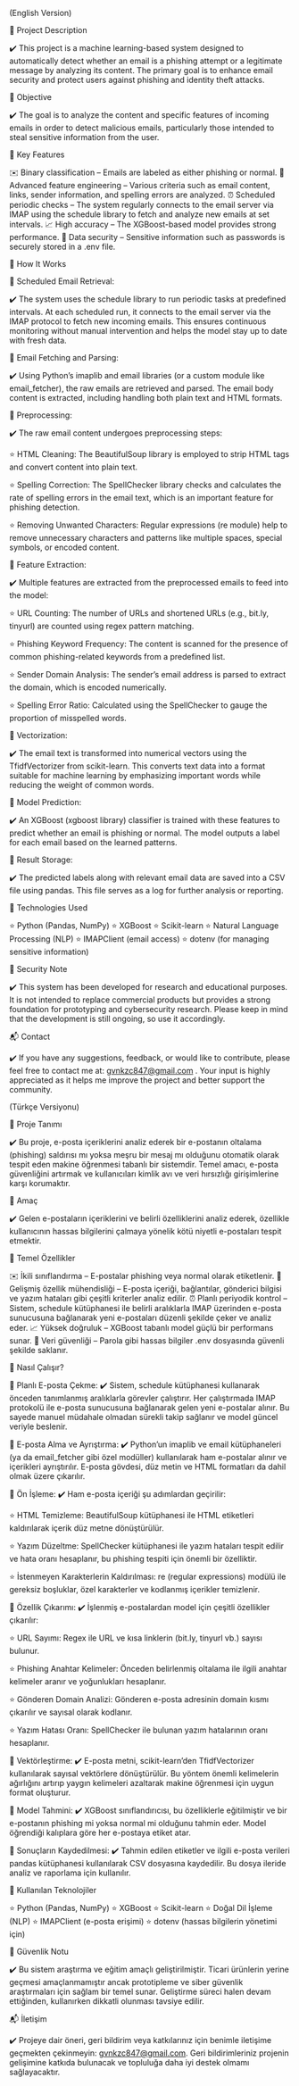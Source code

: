 (English Version)

📌 Project Description

✔️ This project is a machine learning-based system designed to automatically detect whether an email is a phishing attempt or a legitimate message by analyzing its content. The primary goal is to enhance email       security and protect users against phishing and identity theft attacks.


🎯 Objective

✔️ The goal is to analyze the content and specific features of incoming emails in order to detect malicious emails, particularly those intended to steal sensitive information from the user.


🚀 Key Features

✉️ Binary classification – Emails are labeled as either phishing or normal.
🧠 Advanced feature engineering – Various criteria such as email content, links, sender information, and spelling errors are analyzed.
⏰ Scheduled periodic checks – The system regularly connects to the email server via IMAP using the schedule library to fetch and analyze new emails at set intervals.
📈 High accuracy – The XGBoost-based model provides strong performance.
🔐 Data security – Sensitive information such as passwords is securely stored in a .env file.


🧠 How It Works

📍 Scheduled Email Retrieval:

✔️ The system uses the schedule library to run periodic tasks at predefined intervals. At each scheduled run, it connects to the email server via the IMAP protocol to fetch new incoming emails. This ensures continuous monitoring without manual intervention and helps the model stay up to date with fresh data.

📍 Email Fetching and Parsing:

✔️ Using Python’s imaplib and email libraries (or a custom module like email_fetcher), the raw emails are retrieved and parsed. The email body content is extracted, including handling both plain text and HTML formats.

📍 Preprocessing:

✔️ The raw email content undergoes preprocessing steps:

   ⭐ HTML Cleaning: The BeautifulSoup library is employed to strip HTML tags and convert content into plain text.

   ⭐ Spelling Correction: The SpellChecker library checks and calculates the rate of spelling errors in the email text, which is an important feature for phishing detection.

   ⭐ Removing Unwanted Characters: Regular expressions (re module) help to remove unnecessary characters and patterns like multiple spaces, special symbols, or encoded content.

📍 Feature Extraction:

✔️ Multiple features are extracted from the preprocessed emails to feed into the model:

   ⭐ URL Counting: The number of URLs and shortened URLs (e.g., bit.ly, tinyurl) are counted using regex pattern matching.

   ⭐ Phishing Keyword Frequency: The content is scanned for the presence of common phishing-related keywords from a predefined list.

   ⭐ Sender Domain Analysis: The sender’s email address is parsed to extract the domain, which is encoded numerically.

   ⭐ Spelling Error Ratio: Calculated using the SpellChecker to gauge the proportion of misspelled words.

📍 Vectorization:

✔️ The email text is transformed into numerical vectors using the TfidfVectorizer from scikit-learn. This converts text data into a format suitable for machine learning by emphasizing important words while reducing the weight of common words.

📍 Model Prediction:

✔️ An XGBoost (xgboost library) classifier is trained with these features to predict whether an email is phishing or normal. The model outputs a label for each email based on the learned patterns.

📍 Result Storage:

✔️ The predicted labels along with relevant email data are saved into a CSV file using pandas. This file serves as a log for further analysis or reporting.


🧩 Technologies Used

⭐ Python (Pandas, NumPy)
⭐ XGBoost
⭐ Scikit-learn
⭐ Natural Language Processing (NLP)
⭐ IMAPClient (email access)
⭐ dotenv (for managing sensitive information)


🔐 Security Note

✔️ This system has been developed for research and educational purposes. It is not intended to replace commercial products but provides a strong foundation for prototyping and cybersecurity research. Please keep in mind that the development is still ongoing, so use it accordingly.


📬 Contact

✔️ If you have any suggestions, feedback, or would like to contribute, please feel free to contact me at: gvnkzc847@gmail.com . Your input is highly appreciated as it helps me improve the project and better support the community.


(Türkçe Versiyonu)

📌 Proje Tanımı

✔️ Bu proje, e-posta içeriklerini analiz ederek bir e-postanın oltalama (phishing) saldırısı mı yoksa meşru bir mesaj mı olduğunu otomatik olarak tespit eden makine öğrenmesi tabanlı bir sistemdir. Temel amacı, e-posta güvenliğini artırmak ve kullanıcıları kimlik avı ve veri hırsızlığı girişimlerine karşı korumaktır.

🎯 Amaç

✔️ Gelen e-postaların içeriklerini ve belirli özelliklerini analiz ederek, özellikle kullanıcının hassas bilgilerini çalmaya yönelik kötü niyetli e-postaları tespit etmektir.

🚀 Temel Özellikler

✉️ İkili sınıflandırma – E-postalar phishing veya normal olarak etiketlenir.
🧠 Gelişmiş özellik mühendisliği – E-posta içeriği, bağlantılar, gönderici bilgisi ve yazım hataları gibi çeşitli kriterler analiz edilir.
⏰ Planlı periyodik kontrol – Sistem, schedule kütüphanesi ile belirli aralıklarla IMAP üzerinden e-posta sunucusuna bağlanarak yeni e-postaları düzenli şekilde çeker ve analiz eder.
📈 Yüksek doğruluk – XGBoost tabanlı model güçlü bir performans sunar.
🔐 Veri güvenliği – Parola gibi hassas bilgiler .env dosyasında güvenli şekilde saklanır.

🧠 Nasıl Çalışır?

📍 Planlı E-posta Çekme:
✔️ Sistem, schedule kütüphanesi kullanarak önceden tanımlanmış aralıklarla görevler çalıştırır. Her çalıştırmada IMAP protokolü ile e-posta sunucusuna bağlanarak gelen yeni e-postalar alınır. Bu sayede manuel müdahale olmadan sürekli takip sağlanır ve model güncel veriyle beslenir.

📍 E-posta Alma ve Ayrıştırma:
✔️ Python’un imaplib ve email kütüphaneleri (ya da email_fetcher gibi özel modüller) kullanılarak ham e-postalar alınır ve içerikleri ayrıştırılır. E-posta gövdesi, düz metin ve HTML formatları da dahil olmak üzere çıkarılır.

📍 Ön İşleme:
✔️ Ham e-posta içeriği şu adımlardan geçirilir:

⭐ HTML Temizleme: BeautifulSoup kütüphanesi ile HTML etiketleri kaldırılarak içerik düz metne dönüştürülür.

⭐ Yazım Düzeltme: SpellChecker kütüphanesi ile yazım hataları tespit edilir ve hata oranı hesaplanır, bu phishing tespiti için önemli bir özelliktir.

⭐ İstenmeyen Karakterlerin Kaldırılması: re (regular expressions) modülü ile gereksiz boşluklar, özel karakterler ve kodlanmış içerikler temizlenir.

📍 Özellik Çıkarımı:
✔️ İşlenmiş e-postalardan model için çeşitli özellikler çıkarılır:

⭐ URL Sayımı: Regex ile URL ve kısa linklerin (bit.ly, tinyurl vb.) sayısı bulunur.

⭐ Phishing Anahtar Kelimeler: Önceden belirlenmiş oltalama ile ilgili anahtar kelimeler aranır ve yoğunlukları hesaplanır.

⭐ Gönderen Domain Analizi: Gönderen e-posta adresinin domain kısmı çıkarılır ve sayısal olarak kodlanır.

⭐ Yazım Hatası Oranı: SpellChecker ile bulunan yazım hatalarının oranı hesaplanır.

📍 Vektörleştirme:
✔️ E-posta metni, scikit-learn’den TfidfVectorizer kullanılarak sayısal vektörlere dönüştürülür. Bu yöntem önemli kelimelerin ağırlığını artırıp yaygın kelimeleri azaltarak makine öğrenmesi için uygun format oluşturur.

📍 Model Tahmini:
✔️ XGBoost sınıflandırıcısı, bu özelliklerle eğitilmiştir ve bir e-postanın phishing mi yoksa normal mi olduğunu tahmin eder. Model öğrendiği kalıplara göre her e-postaya etiket atar.

📍 Sonuçların Kaydedilmesi:
✔️ Tahmin edilen etiketler ve ilgili e-posta verileri pandas kütüphanesi kullanılarak CSV dosyasına kaydedilir. Bu dosya ileride analiz ve raporlama için kullanılır.

🧩 Kullanılan Teknolojiler

⭐ Python (Pandas, NumPy)
⭐ XGBoost
⭐ Scikit-learn
⭐ Doğal Dil İşleme (NLP)
⭐ IMAPClient (e-posta erişimi)
⭐ dotenv (hassas bilgilerin yönetimi için)

🔐 Güvenlik Notu

✔️ Bu sistem araştırma ve eğitim amaçlı geliştirilmiştir. Ticari ürünlerin yerine geçmesi amaçlanmamıştır ancak prototipleme ve siber güvenlik araştırmaları için sağlam bir temel sunar. Geliştirme süreci halen devam ettiğinden, kullanırken dikkatli olunması tavsiye edilir.

📬 İletişim

✔️ Projeye dair öneri, geri bildirim veya katkılarınız için benimle iletişime geçmekten çekinmeyin: gvnkzc847@gmail.com. Geri bildirimleriniz projenin gelişimine katkıda bulunacak ve topluluğa daha iyi destek olmamı sağlayacaktır.

